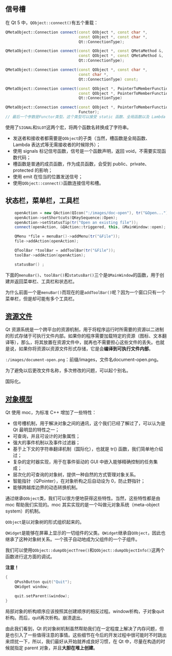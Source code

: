 ## 信号槽

在 Qt 5 中，`QObject::connect()`有五个重载：

```c++
QMetaObject::Connection connect(const QObject *, const char *,
                                const QObject *, const char *,
                                Qt::ConnectionType);

QMetaObject::Connection connect(const QObject *, const QMetaMethod &,
                                const QObject *, const QMetaMethod &,
                                Qt::ConnectionType);

QMetaObject::Connection connect(const QObject *, const char *,
                                const char *,
                                Qt::ConnectionType) const;

QMetaObject::Connection connect(const QObject *, PointerToMemberFunction,
                                const QObject *, PointerToMemberFunction,
                                Qt::ConnectionType)

QMetaObject::Connection connect(const QObject *, PointerToMemberFunction,
                                Functor);
// 最后一个参数是Functor类型。这个类型可以接受 static 函数、全局函数以及 Lambda 表达式。
```



使用了`SIGNAL`和`SLOT`这两个宏，将两个函数名转换成了字符串。



- 发送者和接收者都需要是`QObject`的子类（当然，槽函数是全局函数、Lambda 表达式等无需接收者的时候除外）；
- 使用 signals 标记信号函数，信号是一个函数声明，返回 void，不需要实现函数代码；
- 槽函数是普通的成员函数，作为成员函数，会受到 public、private、protected 的影响；
- 使用 emit 在恰当的位置发送信号；
- 使用`QObject::connect()`函数连接信号和槽。

## 状态栏，菜单栏，工具栏

```c++
	openAction = new QAction(QIcon(":/images/doc-open"), tr("&Open..."), this);
    openAction->setShortcuts(QKeySequence::Open);
    openAction->setStatusTip(tr("Open an existing file"));
    connect(openAction, &QAction::triggered, this, &MainWindow::open);

    QMenu *file = menuBar()->addMenu(tr("&File"));
    file->addAction(openAction);

    QToolBar *toolBar = addToolBar(tr("&File"));
    toolBar->addAction(openAction);

    statusBar() ;
```

下面的`menuBar()`、`toolBar()`和`statusBar()`三个是`QMainWindow`的函数，用于创建并返回菜单栏、工具栏和状态栏。

为什么前面一个是`menuBar()`而现在的是`addToolBar()`呢？因为一个窗口只有一个菜单栏，但是却可能有多个工具栏。

## [资源文件](https://www.devbean.net/2012/08/qt-study-road-2-resource-files/)

Qt 资源系统是一个跨平台的资源机制，用于将程序运行时所需要的资源以二进制的形式存储于可执行文件内部。如果你的程序需要加载特定的资源（图标、文本翻译等），那么，将其放置在资源文件中，就再也不需要担心这些文件的丢失。也就是说，如果你将资源以资源文件形式存储，它是会**编译到可执行文件内部**。

`:/images/document-open.png`：前缀/images，文件名document-open.png。

为了避免以后更改文件名称，多次修改的问题，可以起个别名。

国际化。

## [对象模型](https://www.devbean.net/2012/09/qt-study-road-2-objects-model/)

Qt 使用 moc，为标准 C++ 增加了一些特性：

- 信号槽机制，用于解决对象之间的通讯，这个我们已经了解过了，可以认为是 Qt 最明显的特性之一；
- 可查询，并且可设计的对象属性；
- 强大的事件机制以及事件过滤器；
- 基于上下文的字符串翻译机制（国际化），也就是 tr() 函数，我们简单地介绍过；
- 复杂的定时器实现，用于在事件驱动的 GUI 中嵌入能够精确控制的任务集成；
- 层次化的可查询的对象树，提供一种自然的方式管理对象关系。
- 智能指针（QPointer），在对象析构之后自动设为 0，防止野指针；
- 能够跨越库边界的动态转换机制。

通过继承`QObject`类，我们可以很方便地获得这些特性。当然，这些特性都是由 moc 帮助我们实现的。moc 其实实现的是一个叫做元对象系统（meta-object system）的机制。

`QObject`是以对象树的形式组织起来的。

`QWidget`是能够在屏幕上显示的一切组件的父类。`QWidget`继承自`QObject`，因此也继承了这种对象树关系。一个孩子自动地成为父组件的一个子组件。

我们可以使用`QObject::dumpObjectTree()`和`QObject::dumpObjectInfo()`这两个函数进行这方面的调试。

**注意！**

```c++
{
    QPushButton quit("Quit");
    QWidget window;

    quit.setParent(&window);
}
```

局部对象的析构顺序应该按照其创建顺序的相反过程。window析构，子对象quit析构。而后，quit再次析构。崩溃退出。

由此我们看到，Qt 的对象树机制虽然帮助我们在一定程度上解决了内存问题，但是也引入了一些值得注意的事情。这些细节在今后的开发过程中很可能时不时跳出来烦扰一下，所以，我们最好从开始就养成良好习惯，在 Qt 中，尽量在构造的时候就指定 parent 对象，并且**大胆在堆上创建**。